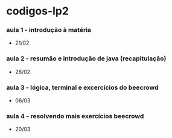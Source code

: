 # codigos-lp2

### aula 1 - introdução à matéria
- 21/02

### aula 2 - resumão e introdução de java (recapitulação)
- 28/02

### aula 3 - lógica, terminal e excercícios do beecrowd 
- 06/03

### aula 4 - resolvendo mais exercícios beecrowd
- 20/03 